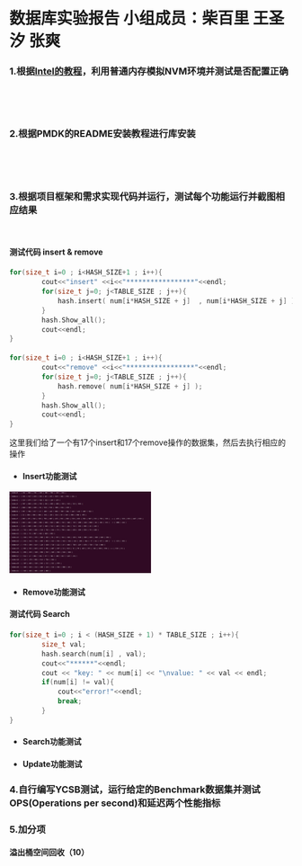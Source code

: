 # 数据库实验报告   小组成员：柴百里 王圣汐 张爽



### 1.根据[Intel的教程](https://software.intel.com/content/www/us/en/develop/articles/how-to-emulate-persistent-memory-on-an-intel-architecture-server.html)，利用普通内存模拟NVM环境并测试是否配置正确

​                                                                                                                                                                           

​    



### 2.根据PMDK的README安装教程进行库安装

​                                                                                                                                                                                          

​       



### 3.根据项目框架和需求实现代码并运行，测试每个功能运行并截图相应结果

​      

#### 测试代码 insert & remove


```C
for(size_t i=0 ; i<HASH_SIZE+1 ; i++){
     	cout<<"insert" <<i<<"*****************"<<endl;
     	for(size_t j=0; j<TABLE_SIZE ; j++){
     		hash.insert( num[i*HASH_SIZE + j]  , num[i*HASH_SIZE + j] );
     	}
     	hash.Show_all();
     	cout<<endl;
}
     
for(size_t i=0 ; i<HASH_SIZE+1 ; i++){
     	cout<<"remove" <<i<<"*****************"<<endl;
     	for(size_t j=0; j<TABLE_SIZE ; j++){
     		hash.remove( num[i*HASH_SIZE + j] );
     	}
     	hash.Show_all();
     	cout<<endl;
}
```



这里我们给了一个有17个insert和17个remove操作的数据集，然后去执行相应的操作



- ####  Insert功能测试



<img src="https://github.com/smellsx/-/blob/main/images/insert1.PNG" width = "50%">  


- #### Remove功能测试




#### 测试代码 Search


```C
for(size_t i=0 ; i < (HASH_SIZE + 1) * TABLE_SIZE ; i++){
     	size_t val;
     	hash.search(num[i] , val);
     	cout<<"******"<<endl;
     	cout << "key: " << num[i] << "\nvalue: " << val << endl;
     	if(num[i] != val){
     		cout<<"error!"<<endl;
     		break;
     	}
}
```



- #### Search功能测试






- #### Update功能测试


  



### 4.自行编写YCSB测试，运行给定的Benchmark数据集并测试OPS(Operations per second)和延迟两个性能指标





### 5.加分项



#### 溢出桶空间回收（10）



